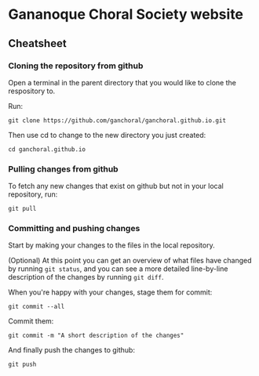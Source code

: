 # Gananoque Choral Society website

## Cheatsheet

### Cloning the repository from github

Open a terminal in the parent directory that you would like to clone the respository to.

Run:

```
git clone https://github.com/ganchoral/ganchoral.github.io.git
```

Then use cd to change to the new directory you just created:

```
cd ganchoral.github.io
```

### Pulling changes from github

To fetch any new changes that exist on github but not in your local repository, run:

```
git pull
```

### Committing and pushing changes

Start by making your changes to the files in the local repository.

(Optional) At this point you can get an overview of what files have changed by running `git status`, and you can see a
more detailed line-by-line description of the changes by running `git diff`.

When you're happy with your changes, stage them for commit:

```
git commit --all
```

Commit them:

```
git commit -m "A short description of the changes"
```

And finally push the changes to github:

```
git push
```
